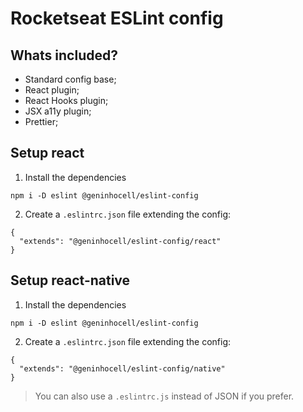 # Rocketseat ESLint config

## Whats included?

- Standard config base;
- React plugin;
- React Hooks plugin;
- JSX a11y plugin;
- Prettier;

## Setup react

1. Install the dependencies
```
npm i -D eslint @geninhocell/eslint-config
```

2. Create a `.eslintrc.json` file extending the config:
```
{
  "extends": "@geninhocell/eslint-config/react"
}
```

## Setup react-native

1. Install the dependencies
```
npm i -D eslint @geninhocell/eslint-config
```

2. Create a `.eslintrc.json` file extending the config:
```
{
  "extends": "@geninhocell/eslint-config/native"
}
```

> You can also use a `.eslintrc.js` instead of JSON if you prefer.
